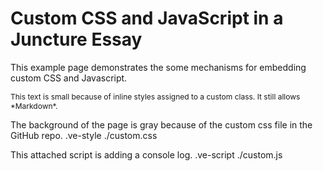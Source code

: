 # Custom CSS and JavaScript in a Juncture Essay
This example page demonstrates the some mechanisms for embedding custom CSS and Javascript.


<p class='smallText' markdown>
This text is small because of inline styles assigned to a custom class. It still allows *Markdown*.
</p>
<style>
    .smallText {
        font-size: .75rem;
    }
</style>

<script>
    // This inline script will generate a console log.
    console.log("This log is generated as an example of an inline script.");
</script>

The background of the page is gray because of the custom css file in the GitHub repo.
.ve-style ./custom.css

This attached script is adding a console log.
.ve-script ./custom.js


